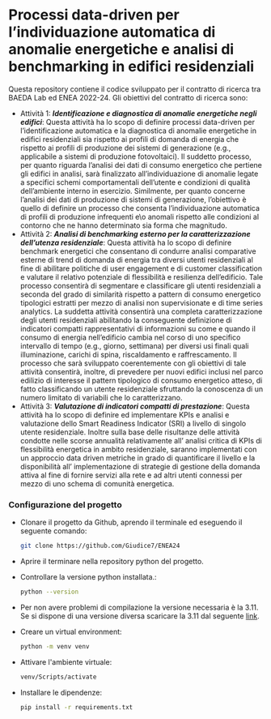 # Processi data-driven per l’individuazione automatica di anomalie energetiche e analisi di benchmarking in edifici residenziali

Questa repository contiene il codice sviluppato per il contratto di ricerca tra BAEDA Lab ed ENEA 2022-24. Gli obiettivi del contratto di ricerca sono:

- Attività 1: ***Identificazione e diagnostica di anomalie energetiche negli edifici***: Questa attività ha lo scopo di definire processi data-driven per l’identificazione automatica e la diagnostica di anomalie energetiche in edifici residenziali sia rispetto ai profili di domanda di energia che rispetto ai profili di produzione dei sistemi di generazione (e.g., applicabile a sistemi di produzione fotovoltaici). Il suddetto processo, per quanto riguarda l’analisi dei dati di consumo energetico che pertiene gli edifici in analisi, sarà finalizzato all’individuazione di anomalie legate a specifici schemi comportamentali dell’utente e condizioni di qualità dell’ambiente interno in esercizio.  Similmente, per quanto concerne l’analisi dei dati di produzione di sistemi di generazione, l’obiettivo è quello di definire un processo che consenta l’individuazione automatica di profili di produzione infrequenti e\o anomali rispetto alle condizioni al contorno che ne hanno determinato sia forma che magnitudo.
- Attività 2: ***Analisi di benchmarking esterno per la caratterizzazione dell’utenza residenziale***: Questa attività ha lo scopo di definire benchmark energetici che consentano di condurre analisi comparative esterne di trend di domanda di energia tra diversi utenti residenziali al fine di abilitare politiche di user engagement e di customer classification e valutare il relativo potenziale di flessibilità e resilienza dell’edificio. Tale processo consentirà di segmentare e classificare gli utenti residenziali a seconda del grado di similarità rispetto a pattern di consumo energetico tipologici estratti per mezzo di analisi non supervisionate e di time series analytics. La suddetta attività consentirà una completa caratterizzazione degli utenti residenziali abilitando la conseguente definizione di indicatori compatti rappresentativi di informazioni su come e quando il consumo di energia nell’edificio cambia nel corso di uno specifico intervallo di tempo (e.g., giorno, settimana) per diversi usi finali quali illuminazione, carichi di spina, riscaldamento e raffrescamento. Il processo che sarà sviluppato coerentemente con gli obiettivi di tale attività consentirà, inoltre, di prevedere per nuovi edifici inclusi nel parco edilizio di interesse il pattern tipologico di consumo energetico atteso, di fatto classificando un utente residenziale sfruttando la conoscenza di un numero limitato di variabili che lo caratterizzano.
- Attività 3: ***Valutazione di indicatori compatti di prestazione***: Questa attività ha lo scopo di definire ed implementare KPIs e analisi e valutazione dello Smart Readiness Indicator (SRI) a livello di singolo utente residenziale. Inoltre sulla base delle risultanze delle attività condotte nelle scorse annualità relativamente all’ analisi critica di KPIs di flessibilità energetica in ambito residenziale, saranno implementati con un approccio data driven metriche in grado di quantificare il livello e la disponibilità all’ implementazione di strategie di gestione della domanda attiva al fine di fornire servizi alla rete e ad altri utenti connessi per mezzo di uno schema di comunità energetica.

###  Configurazione del progetto

- Clonare il progetto da Github, aprendo il terminale ed eseguendo il seguente comando:
    ```bash
  git clone https://github.com/Giudice7/ENEA24
    ```

- Aprire il terminare nella repository python del progetto.

- Controllare la versione python installata.:
    ```bash
  python --version
    ```

- Per non avere problemi di compilazione la versione necessaria è la 3.11. Se si dispone di una versione diversa scaricare la 3.11 dal seguente [link](https://www.python.org/downloads/release/python-3110/).

- Creare un virtual environment:
    ```bash
    python -m venv venv
    ```
- Attivare l'ambiente virtuale:
    ```bash
    venv/Scripts/activate
    ```
- Installare le dipendenze:
    ```bash
    pip install -r requirements.txt
    ```
